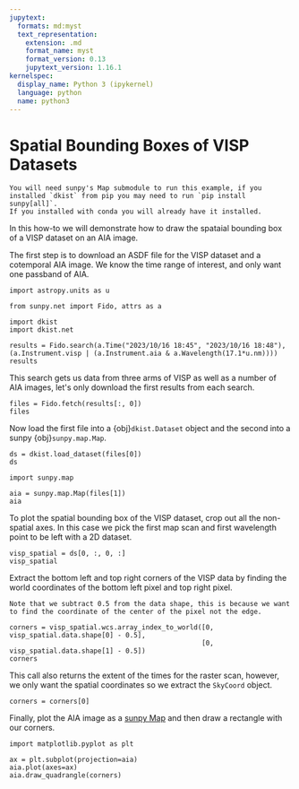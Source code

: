```yaml
---
jupytext:
  formats: md:myst
  text_representation:
    extension: .md
    format_name: myst
    format_version: 0.13
    jupytext_version: 1.16.1
kernelspec:
  display_name: Python 3 (ipykernel)
  language: python
  name: python3
---
```


# Spatial Bounding Boxes of VISP Datasets

```{note}
You will need sunpy's Map submodule to run this example, if you installed `dkist` from pip you may need to run `pip install sunpy[all]`.
If you installed with conda you will already have it installed.
```

In this how-to we will demonstrate how to draw the spataial bounding box of a VISP dataset on an AIA image.

The first step is to download an ASDF file for the VISP dataset and a cotemporal AIA image.
We know the time range of interest, and only want one passband of AIA.

```{code-cell} ipython3
import astropy.units as u

from sunpy.net import Fido, attrs as a

import dkist
import dkist.net

results = Fido.search(a.Time("2023/10/16 18:45", "2023/10/16 18:48"), (a.Instrument.visp | (a.Instrument.aia & a.Wavelength(17.1*u.nm))))
results
```

This search gets us data from three arms of VISP as well as a number of AIA images, let's only download the first results from each search.

```{code-cell} ipython3
files = Fido.fetch(results[:, 0])
files
```

Now load the first file into a {obj}`dkist.Dataset` object and the second into a sunpy {obj}`sunpy.map.Map`.

```{code-cell} ipython3
ds = dkist.load_dataset(files[0])
ds
```

```{code-cell} ipython3
import sunpy.map

aia = sunpy.map.Map(files[1])
aia
```

To plot the spatial bounding box of the VISP dataset, crop out all the non-spatial axes.
In this case we pick the first map scan and first wavelength point to be left with a 2D dataset.

```{code-cell} ipython3
visp_spatial = ds[0, :, 0, :]
visp_spatial
```

Extract the bottom left and top right corners of the VISP data by finding the world coordinates of the bottom left pixel and top right pixel.
```{note}
Note that we subtract 0.5 from the data shape, this is because we want to find the coordinate of the center of the pixel not the edge.
```

```{code-cell} ipython3
corners = visp_spatial.wcs.array_index_to_world([0, visp_spatial.data.shape[0] - 0.5],
                                                [0, visp_spatial.data.shape[1] - 0.5])
corners
```

This call also returns the extent of the times for the raster scan, however, we only want the spatial coordinates so we extract the `SkyCoord` object.

```{code-cell} ipython3
corners = corners[0]
```

Finally, plot the AIA image as a [sunpy Map](https://docs.sunpy.org/en/stable/tutorial/maps.html) and then draw a rectangle with our corners.

```{code-cell} ipython3
import matplotlib.pyplot as plt

ax = plt.subplot(projection=aia)
aia.plot(axes=ax)
aia.draw_quadrangle(corners)
```

